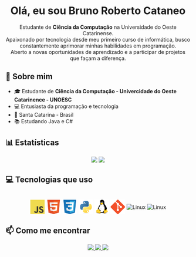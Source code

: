<h1 align="center">Olá, eu sou Bruno Roberto Cataneo</h1>

<p align="center">
  Estudante de <strong>Ciência da Computação</strong> na Universidade do Oeste Catarinense.<br>
  Apaixonado por tecnologia desde meu primeiro curso de informática, busco constantemente aprimorar minhas habilidades em programação.<br>
  Aberto a novas oportunidades de aprendizado e a participar de projetos que façam a diferença.
</p>

## 🚀 Sobre mim
- 🎓 Estudante de **Ciência da Computação - Univercidade do Oeste Catarinence - UNOESC**  
- 💻 Entusiasta da programação e tecnologia  
- 📍 Santa Catarina - Brasil  
- 📚 Estudando Java e C#


## 📊 Estatísticas

<div align="center">
  <img height="180em" src="https://github-readme-stats.vercel.app/api?username=brunorobertocataneo&show_icons=true&bg_color=0d1117&title_color=5FBDFF&text_color=ffffff&icon_color=5FBDFF&include_all_commits=true&count_private=true"/>  
  <img height="180em" src="https://github-readme-stats.vercel.app/api/top-langs/?username=brunorobertocataneo&layout=compact&langs_count=16&bg_color=0d1117&title_color=5FBDFF&text_color=ffffff&icon_color=5FBDFF"/>
</div>


## 💻 Tecnologias que uso
<div style="display: inline_block" align="center"><br>
  <img align="center" alt="JS" height="40" width="40" src="https://raw.githubusercontent.com/devicons/devicon/master/icons/javascript/javascript-original.svg">
  <img align="center" alt="HTML" height="40" width="40" src="https://raw.githubusercontent.com/devicons/devicon/master/icons/html5/html5-original.svg">
  <img align="center" alt="CSS" height="40" width="40" src="https://raw.githubusercontent.com/devicons/devicon/master/icons/css3/css3-original.svg">
  <img align="center" alt="Python" height="40" width="40" src="https://raw.githubusercontent.com/devicons/devicon/master/icons/python/python-original.svg">
  <img align="center" alt="Linux" height="40" width="40" src="https://raw.githubusercontent.com/devicons/devicon/master/icons/linux/linux-original.svg">
  <img align="center" alt="Git" height="40" width="40" src="https://raw.githubusercontent.com/devicons/devicon/master/icons/git/git-original.svg">
  <img align="center" alt="Linux" height="40" width="40" src="https://cdn.jsdelivr.net/gh/devicons/devicon/icons/csharp/csharp-original.svg">
  <img align="center" alt="Linux" height="40" width="40" src="https://cdn.jsdelivr.net/gh/devicons/devicon/icons/java/java-original.svg">

</div>

## 📫 Como me encontrar
<p align="center">
  <a href="https://www.linkedin.com/in/bruno-roberto-cataneo-0b38132a5" target="_blank">
    <img src="https://img.shields.io/badge/-LinkedIn-%230077B5?style=for-the-badge&logo=linkedin&logoColor=white"/>
  </a>
  <a href="mailto:bruno31.cataneo@gmail.com" target="_blank">
    <img src="https://img.shields.io/badge/-Gmail-%23EA4335?style=for-the-badge&logo=gmail&logoColor=white"/>
  </a>
  <a href="https://github.com/brunorobertocataneo" target="_blank">
    <img src="https://img.shields.io/badge/-GitHub-333?style=for-the-badge&logo=github&logoColor=white"/>
  </a>
</p>
